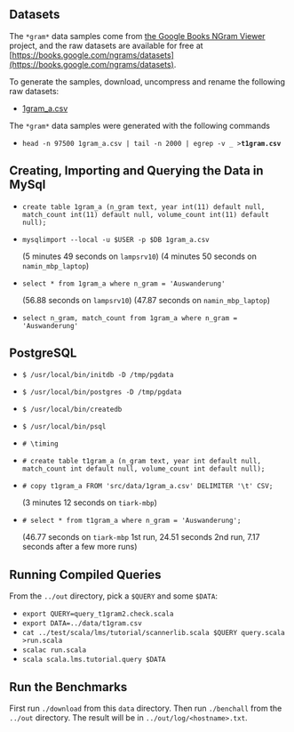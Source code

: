 Datasets
--------

The `*gram*` data samples come from [the Google Books NGram Viewer](https://books.google.com/ngrams) project,
and the raw datasets are available for free at [https://books.google.com/ngrams/datasets](https://books.google.com/ngrams/datasets).

To generate the samples, download, uncompress and rename the following raw datasets:
* [1gram_a.csv](http://storage.googleapis.com/books/ngrams/books/googlebooks-eng-all-1gram-20120701-a.gz)

The `*gram*` data samples were generated with the following commands
* `head -n 97500 1gram_a.csv | tail -n 2000 | egrep -v _ >`**`t1gram.csv`**

Creating, Importing and Querying the Data in MySql
----------------------------------------

* `create table 1gram_a (n_gram text, year int(11) default null, match_count int(11) default null, volume_count int(11) default null);`
* `mysqlimport --local -u $USER -p $DB 1gram_a.csv`

  (5 minutes 49 seconds on `lampsrv10`)
  (4 minutes 50 seconds on `namin_mbp_laptop`)

* `select * from 1gram_a where n_gram = 'Auswanderung'`

  (56.88 seconds on `lampsrv10`)
  (47.87 seconds on `namin_mbp_laptop`)

* `select n_gram, match_count from 1gram_a where n_gram = 'Auswanderung'`

PostgreSQL
----------

* `$ /usr/local/bin/initdb -D /tmp/pgdata`
* `$ /usr/local/bin/postgres -D /tmp/pgdata`
* `$ /usr/local/bin/createdb`
* `$ /usr/local/bin/psql`
* `# \timing`
* `# create table t1gram_a (n_gram text, year int default null, match_count int default null, volume_count int default null); `
* `# copy t1gram_a FROM 'src/data/1gram_a.csv' DELIMITER '\t' CSV;`

  (3 minutes 12 seconds on `tiark-mbp`)

* `# select * from t1gram_a where n_gram = 'Auswanderung';`

  (46.77 seconds on `tiark-mbp` 1st run,
  24.51 seconds 2nd run,
  7.17 seconds after a few more runs)


Running Compiled Queries
------------------------

From the `../out` directory, pick a `$QUERY` and some `$DATA`:
* `export QUERY=query_t1gram2.check.scala`
* `export DATA=../data/t1gram.csv`
* `cat ../test/scala/lms/tutorial/scannerlib.scala $QUERY query.scala >run.scala`
* `scalac run.scala`
* `scala scala.lms.tutorial.query $DATA`

Run the Benchmarks
------------------

First run `./download` from this `data` directory. Then run `./benchall` from the `../out` directory. The result will be in `../out/log/<hostname>.txt`.
